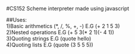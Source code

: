 #CS152
Scheme interpreter made using javascript

##Uses:<br>
1)Basic arithmetics (\*, /, %, +, -) E.G (+ 2 1 5 3) <br>
2)Nested operations E.G (+ 5 3(\* 2 1)(- 4 1)) <br>
3)Quoting strings E.G (quote hello) <br>
4)Quoting lists E.G (quote (3 5 5 5)) <br>


